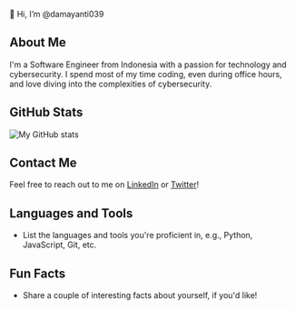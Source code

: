 👋 Hi, I’m @damayanti039

## About Me
I'm a Software Engineer from Indonesia with a passion for technology and cybersecurity. I spend most of my time coding, even during office hours, and love diving into the complexities of cybersecurity.

## GitHub Stats
![My GitHub stats](https://github-readme-stats.vercel.app/api?username=damayanti039&show_icons=true&theme=radical)

## Contact Me
Feel free to reach out to me on [LinkedIn](https://www.linkedin.com/in/damayanti039/) or [Twitter](https://twitter.com/damayanti039/)!

## Languages and Tools
- List the languages and tools you're proficient in, e.g., Python, JavaScript, Git, etc.

## Fun Facts
- Share a couple of interesting facts about yourself, if you'd like!
